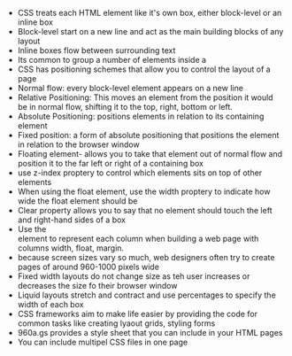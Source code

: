 - CSS treats each HTML element like it's own box, either block-level or an inline box 
- Block-level start on a new line and act as the main building blocks of any layout
- Inline boxes flow between surrounding text
- Its common to group a number of elements inside a <div>
- CSS has positioning schemes that allow you to control the layout of a page
- Normal flow: every block-level element appears on a new line 
- Relative Positioning: This moves an element from the position it would be in normal 
flow, shifting it to the 
top, right, bottom or left. 
- Absolute Positioning: positions elements in relation to its containing element 
- Fixed position: a form of absolute positioning that positions the element in relation 
to the browser window
- Floating element- allows you to take that element out of normal flow and position it 
to the far left or right 
of a containing box
- use z-index proptery to control which elements sits on top of other elements
- When using the float element, use the width proptery to indicate how wide the float 
element should be
- Clear property allows you to say that no element should touch the left and right-hand 
sides of a box 
- Use the <div> element to represent each column when building a web page with columns 
width, float, margin. 
- because screen sizes vary so much, web designers often try to create pages of around 
960-1000 pixels wide 
- Fixed width layouts do not change size as teh user increases or decreases the size fo 
their browser window
- Liquid layouts stretch and contract and use percentages to specify the width of each 
box
- CSS frameworks aim to make life easier by providing the code for common tasks like 
creating lyaout grids, 
styling forms
- 960a.gs provides a style sheet that you can include in your HTML pages
- You can include multipel CSS files in one page
